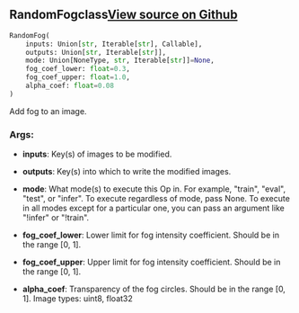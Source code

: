 ## RandomFog<span class="tag">class</span><a class="sourcelink" href=https://github.com/fastestimator/fastestimator/blob/r1.0/fastestimator/op/numpyop/univariate/random_fog.py/#L22-L52>View source on Github</a>
```python
RandomFog(
	inputs: Union[str, Iterable[str], Callable],
	outputs: Union[str, Iterable[str]],
	mode: Union[NoneType, str, Iterable[str]]=None,
	fog_coef_lower: float=0.3,
	fog_coef_upper: float=1.0,
	alpha_coef: float=0.08
)
```
Add fog to an image.


<h3>Args:</h3>


* **inputs**: Key(s) of images to be modified.

* **outputs**: Key(s) into which to write the modified images.

* **mode**: What mode(s) to execute this Op in. For example, "train", "eval", "test", or "infer". To execute regardless of mode, pass None. To execute in all modes except for a particular one, you can pass an argument like "!infer" or "!train".

* **fog_coef_lower**: Lower limit for fog intensity coefficient. Should be in the range [0, 1].

* **fog_coef_upper**: Upper limit for fog intensity coefficient. Should be in the range [0, 1].

* **alpha_coef**: Transparency of the fog circles. Should be in the range [0, 1]. Image types: uint8, float32


